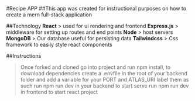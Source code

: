 #Recipe APP
##This app was created for instructional purposes on how to create a mern full-stack application

##Technology
**React** > used for ui rendering and frontend
**Express.js** > middleware for setting up routes and end points
**Node** > host servers
**MongoDB** > Our database useful for persisting data
**Tailwindcss** > Css framework to easily style react components

##Instructions
>Once forked and cloned
>go into project and run npm install, to download dependencies
>create a .envfile in the root of your backend folder and add a variable for your PORT and ATLAS_URI label them as such
>run npm run dev in your backend to start serve
>run npm run dev in frontend to start react project
>
